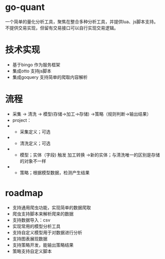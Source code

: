 # go-quant
一个简单的量化分析工具，聚焦在整合多种分析工具，并提供lua、js脚本支持。不提供交易实现，但留有交易接口可以自行实现交易逻辑。

# 技术实现
* 基于bingo 作为服务框架
* 集成otto 支持js脚本
* 集成goquery 支持简单的爬取内容解析

# 流程
* 采集 -> 清洗 -> 模型(存储->加工->存储) ->策略（规则判断->输出结果）
* project：
* * 采集定义；可选
* * 清洗定义；可选
* * 模型；实体（字段) 触发 加工转换 ->新的实体；与清洗唯一的区别是存储的对象不一样
* * 策略；根据模型数据，检测产生结果

# roadmap
* 支持通用爬虫功能，实现简单的数据爬取
* 爬虫支持脚本来解析爬来的数据
* 支持数据导入：csv
* 实现常用的模型分析工具
* 支持自定义模型用于对数据进行分析
* 支持图表展现数据
* 支持策略开发，能输出策略结果
* 策略支持自定义脚本
